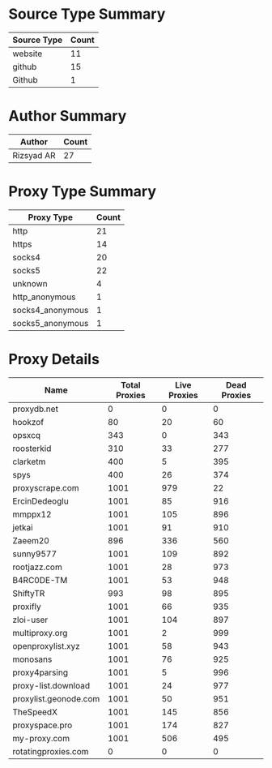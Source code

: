 # Source Type Summary

| Source Type | Count |
|-------------|-------|
| website | 11 |
| github | 15 |
| Github | 1 |


# Author Summary

| Author | Count |
|--------|-------|
| Rizsyad AR | 27 |


# Proxy Type Summary

| Proxy Type | Count |
|------------|-------|
| http | 21 |
| https | 14 |
| socks4 | 20 |
| socks5 | 22 |
| unknown | 4 |
| http_anonymous | 1 |
| socks4_anonymous | 1 |
| socks5_anonymous | 1 |


# Proxy Details

| Name | Total Proxies | Live Proxies | Dead Proxies |
|------|---------------|--------------|---------------|
| proxydb.net | 0 | 0 | 0 |
| hookzof | 80 | 20 | 60 |
| opsxcq | 343 | 0 | 343 |
| roosterkid | 310 | 33 | 277 |
| clarketm | 400 | 5 | 395 |
| spys | 400 | 26 | 374 |
| proxyscrape.com | 1001 | 979 | 22 |
| ErcinDedeoglu | 1001 | 85 | 916 |
| mmppx12 | 1001 | 105 | 896 |
| jetkai | 1001 | 91 | 910 |
| Zaeem20 | 896 | 336 | 560 |
| sunny9577 | 1001 | 109 | 892 |
| rootjazz.com | 1001 | 28 | 973 |
| B4RC0DE-TM | 1001 | 53 | 948 |
| ShiftyTR | 993 | 98 | 895 |
| proxifly | 1001 | 66 | 935 |
| zloi-user | 1001 | 104 | 897 |
| multiproxy.org | 1001 | 2 | 999 |
| openproxylist.xyz | 1001 | 58 | 943 |
| monosans | 1001 | 76 | 925 |
| proxy4parsing | 1001 | 5 | 996 |
| proxy-list.download | 1001 | 24 | 977 |
| proxylist.geonode.com | 1001 | 50 | 951 |
| TheSpeedX | 1001 | 145 | 856 |
| proxyspace.pro | 1001 | 174 | 827 |
| my-proxy.com | 1001 | 506 | 495 |
| rotatingproxies.com | 0 | 0 | 0 |

